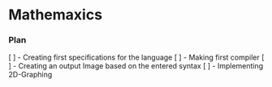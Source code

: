 # Mathemaxics

### Plan

[ ] - Creating first specifications for the language
[ ] - Making first compiler
[ ] - Creating an output Image based on the entered syntax
[ ] - Implementing 2D-Graphing
